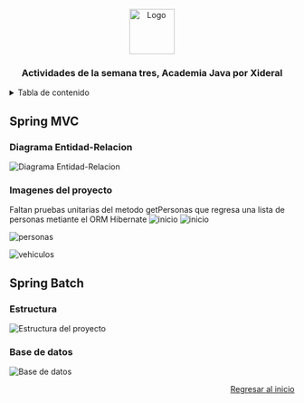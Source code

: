 <br />
<div align="center">
  <a>
    <img src="https://companieslogo.com/img/orig/ACN-cce5b411.png?t=1633439499" alt="Logo" width="80" height="80">
  </a>

  <h3 align="center">Actividades de la semana tres, Academia Java por Xideral</h3>

  </p>
</div>

<details>
  <summary>Tabla de contenido</summary>
  <ol>
  <li>
      <a href="#spring-mvc">Proyecto Vehiculos Spring MVC con pruebas unitarias con JUit5</a>
      <ul>
        <li><a href="#entidad-relacion">Diagrama Entidad-Relacion</a></li>
        <li><a href="#images">Imagenes del proyecto</a></li>
        <li><a href="#pruebas">Pruebas Unitarias</a></li>
      </ul>
    </li>
    <li>
      <a href="#spring-batch">Proyecto Clientes Spring Batch en espanol</a>
      <ul>
        <li><a href="#estructura">Estructura del proyecto</a></li>
        <li><a href="#data-base">Base de datos</a></li>
      </ul>
    </li>
  </ol>
</details>

## Spring MVC
### Diagrama Entidad-Relacion
![Diagrama Entidad-Relacion](https://github.com/AsaelMarcial/AcademiaJavaXideral/blob/main/Semana%20Tres/imagenes/modeloEntidadRelacion-spring-mvc.jpeg)

### Imagenes del proyecto
Faltan pruebas unitarias del metodo getPersonas que regresa una lista de personas metiante el ORM Hibernate
![inicio](https://github.com/AsaelMarcial/AcademiaJavaXideral/blob/main/Semana%20Tres/imagenes/pruebasunitarias-springmvc.jpeg)
![inicio](https://github.com/AsaelMarcial/AcademiaJavaXideral/blob/main/Semana%20Tres/imagenes/inicio-springmvc.jpeg)

![personas](https://github.com/AsaelMarcial/AcademiaJavaXideral/blob/main/Semana%20Tres/imagenes/listapersonas-springmvc.jpeg)

![vehiculos](https://github.com/AsaelMarcial/AcademiaJavaXideral/blob/main/Semana%20Tres/imagenes/vehiculos-springmvc.jpeg)



## Spring Batch

### Estructura
![Estructura del proyecto](https://github.com/AsaelMarcial/AcademiaJavaXideral/blob/main/Semana%20Tres/imagenes/estructura-espanol-springbatch.jpeg)

### Base de datos
![Base de datos](https://github.com/AsaelMarcial/AcademiaJavaXideral/blob/main/Semana%20Tres/imagenes/tablacliente-springbatch.jpeg)

<p align="right"><a href="#readme-top">Regresar al inicio</a></p>